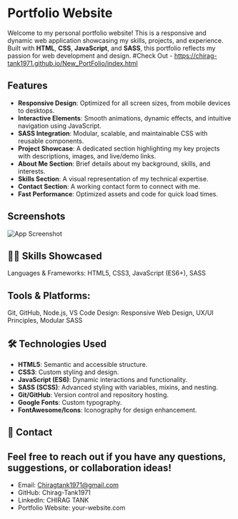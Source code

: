 
# Portfolio Website

Welcome to my personal portfolio website! This is a responsive and dynamic web application showcasing my skills, projects, and experience. Built with **HTML**, **CSS**, **JavaScript**, and **SASS**, this portfolio reflects my passion for web development and design.
#Check Out - https://chirag-tank1971.github.io/New_PortFolio/index.html

## Features

- **Responsive Design**: Optimized for all screen sizes, from mobile devices to desktops.
- **Interactive Elements**: Smooth animations, dynamic effects, and intuitive navigation using JavaScript.
- **SASS Integration**: Modular, scalable, and maintainable CSS with reusable components.
- **Project Showcase**: A dedicated section highlighting my key projects with descriptions, images, and live/demo links.
- **About Me Section**: Brief details about my background, skills, and interests.
- **Skills Section**: A visual representation of my technical expertise.
- **Contact Section**: A working contact form to connect with me.
- **Fast Performance**: Optimized assets and code for quick load times.


## Screenshots

![App Screenshot](https://imagizer.imageshack.com/img924/506/Ul65yj.png)


## 🧑‍💻 Skills Showcased
Languages & Frameworks:
HTML5, CSS3, JavaScript (ES6+), SASS
## Tools & Platforms:
Git, GitHub, Node.js, VS Code
Design:
Responsive Web Design, UX/UI Principles, Modular SASS


## 🛠️ Technologies Used

- **HTML5**: Semantic and accessible structure.
- **CSS3**: Custom styling and design.
- **JavaScript (ES6)**: Dynamic interactions and functionality.
- **SASS (SCSS)**: Advanced styling with variables, mixins, and nesting.
- **Git/GitHub**: Version control and repository hosting.
- **Google Fonts**: Custom typography.
- **FontAwesome/Icons**: Iconography for design enhancement.


## 🤝 Contact
Feel free to reach out if you have any questions, suggestions, or collaboration ideas!
--
- Email: Chiragtank1971@gmail.com
- GitHub: Chirag-Tank1971
- LinkedIn: CHIRAG TANK
- Portfolio Website: your-website.com
